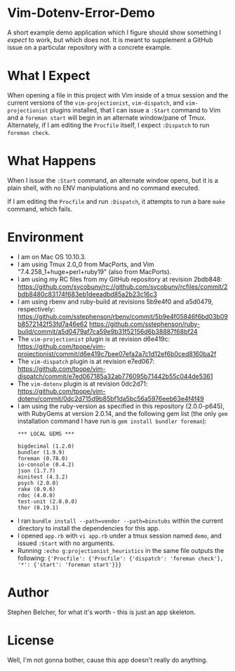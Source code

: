 Vim-Dotenv-Error-Demo
=====================

A short example demo application which I figure should show something I
*expect* to work, but which does not. It is meant to supplement a GitHub issue
on a particular repository with a concrete example.

What I Expect
=============

When opening a file in this project with Vim inside of a tmux session and the
current versions of the `vim-projectionist`, `vim-dispatch`, and
`vim-projectionist` plugins installed, that I can issue a `:Start` command to
Vim and a `foreman start` will begin in an alternate window/pane of Tmux.
Alternately, if I am editing the `Procfile` itself, I expect `:Dispatch` to
run `foreman check`.

What Happens
============

When I issue the `:Start` command, an alternate window opens, but it is a
plain shell, with no ENV manipulations and no command executed.

If I am editing the `Procfile` and run `:Dispatch`, it attempts to run a bare
`make` command, which fails.

Environment
===========

 * I am on Mac OS 10.10.3.
 * I am using Tmux 2.0_0 from MacPorts, and Vim "7.4.258_1+huge+perl+ruby19"
   (also from MacPorts).
 * I am using my RC files from my GitHub repository at revision 2bdb848:
   https://github.com/sycobuny/rc://github.com/sycobuny/rcfiles/commit/2bdb8480c83174f683eb1deeadbd85a2b23c16c3
 * I am using rbenv and ruby-build at revisions 5b9e4f0 and a5d0479,
   respectively:
   https://github.com/sstephenson/rbenv/commit/5b9e4f05846f6bd03b09b8572142f53fd7a46e62
   https://github.com/sstephenson/ruby-build/commit/a5d0479af7ca59e9b31f52156d6b38887f68bf24
 * The `vim-projectionist` plugin is at revision d6e419c:
   https://github.com/tpope/vim-projectionist/commit/d6e419c7bee07efa2a7c1d12ef6b0ced8160ba2f
 * The `vim-dispatch` plugin is at revision e7ed067:
   https://github.com/tpope/vim-dispatch/commit/e7ed067185a32ab776095b71442b55c044de5361
 * The `vim-dotenv` plugin is at revision 0dc2d71:
   https://github.com/tpope/vim-dotenv/commit/0dc2d715d9b85bf1da5bc56a5976eeb63e4f4f49
 * I am using the ruby-version as specified in this repository (2.0.0-p645),
   with RubyGems at version 2.0.14, and the following gem list (the only `gem`
   installation command I have run is `gem install bundler foreman`):
   ```
   *** LOCAL GEMS ***

   bigdecimal (1.2.0)
   bundler (1.9.9)
   foreman (0.78.0)
   io-console (0.4.2)
   json (1.7.7)
   minitest (4.3.2)
   psych (2.0.0)
   rake (0.9.6)
   rdoc (4.0.0)
   test-unit (2.0.0.0)
   thor (0.19.1)
   ```
 * I ran `bundle install --path=vendor --path=binstubs` within the current
   directory to install the dependencies for this app.
 * I opened `app.rb` with `vi app.rb` under a tmux session named `demo`, and
   issued `:Start` with no arguments.
 * Running `:echo g:projectionist_heuristics` in the same file outputs the
   following:
   `{'Procfile': {'Procfile': {'dispatch': 'foreman check'}, '*': {'start': 'foreman start'}}}`

Author
======

Stephen Belcher, for what it's worth - this is just an app skeleton.

License
=======

Well, I'm not gonna bother, cause this app doesn't really do anything.
